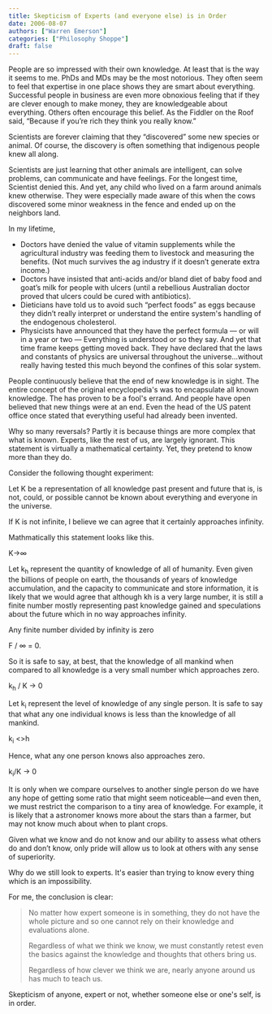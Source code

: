 ```yaml
---
title: Skepticism of Experts (and everyone else) is in Order 
date: 2006-08-07
authors: ["Warren Emerson"]
categories: ["Philosophy Shoppe"]
draft: false
---
```

People are so impressed with their own knowledge. At least that is the way it seems to me. PhDs and MDs may be the most notorious. They often seem to feel that expertise in one place shows they are smart about everything. Successful people in business are even more obnoxious feeling that if they are clever enough to make money, they are knowledgeable about everything. Others often encourage this belief. As the Fiddler on the Roof said, “Because if you’re rich they think you really know.”


Scientists are forever claiming that they “discovered” some new species or animal. Of course, the discovery is often something that indigenous people knew all along.


Scientists are just learning that other animals are intelligent, can solve problems, can communicate and have feelings. For the longest time, Scientist denied this. And yet, any child who lived on a farm around animals knew otherwise. They were especially made aware of this when the cows discovered some minor weakness in the fence and ended up on the neighbors land.

In my lifetime, 
- Doctors have denied the value of vitamin supplements while the agricultural industry was feeding them to livestock and measuring the benefits. (Not much survives the ag industry if it doesn’t generate extra income.)
- Doctors have insisted that anti-acids and/or bland diet of baby food and goat’s milk for people with ulcers (until a rebellious Australian doctor proved that ulcers could be cured with antibiotics).
- Dieticians have told us to avoid such “perfect foods” as eggs because they didn’t really interpret or understand the entire system's handling of the endogenous cholesterol.
- Physicists have announced that they have the perfect formula — or will in a year or two — Everything is understood or so they say. And yet that time frame keeps getting moved back. They have declared that the laws and constants of physics are universal throughout the universe…without really having tested this much beyond the confines of this solar system.

People continuously believe that the end of new knowledge is in sight. The entire concept of the original encyclopedia's was to encapsulate all known knowledge. The has proven to be a fool's errand. And people have open believed that new things were at an end. Even the head of the US patent office once stated that everything useful had already been invented.

Why so many reversals? Partly it is because things are more complex that what is known. Experts, like the rest of us, are largely ignorant. This statement is virtually a mathematical certainty. Yet, they pretend to know more than they do.

Consider the following thought experiment:

Let K be a representation of all knowledge past present and future that is, is not, could, or possible cannot be known about everything and everyone in the universe.

If K is not infinite, I believe we can agree that it certainly approaches infinity.

Mathmatically this statement looks like this.

K→∞

Let k<sub>h</sub> represent the quantity of knowledge of all of humanity. Even given the billions of people on earth, the thousands of years of knowledge accumulation, and the capacity to communicate and store information, it is likely that we would agree that although kh is a very large number, it is still a finite number mostly representing past knowledge gained and speculations about the future which in no way approaches infinity.

Any finite number divided by infinity is zero

F / ∞ = 0.

So it is safe to say, at best, that the knowledge of all mankind when compared to all knowledge is a very small number which approaches zero.

k<sub>h</sub> / K → 0

Let k<sub>i</sub> represent the level of knowledge of any single person. It is safe to say that what any one individual knows is less than the knowledge of all mankind.

k<sub>i</sub> <>h

Hence, what any one person knows also approaches zero.

k<sub>i</sub>/K → 0

It is only when we compare ourselves to another single person do we have any hope of getting some ratio that might seem noticeable—and even then, we must restrict the comparison to a tiny area of knowledge. For example, it is likely that a astronomer knows more about the stars than a farmer, but may not know much about when to plant crops.

Given what we know and do not know and our ability to assess what others do and don’t know, only pride will allow us to look at others with any sense of superiority.

Why do we still look to experts. It's easier than trying to know every thing which is an impossibility.

For me, the conclusion is clear:

> No matter how expert someone is in something, they do not have the whole picture and so one cannot rely on their knowledge and evaluations alone.
> 
> Regardless of what we think we know, we must constantly retest even the basics against the knowledge and thoughts that others bring us. 
> 
> Regardless of how clever we think we are, nearly anyone around us has much to teach us.


Skepticism of anyone, expert or not, whether someone else or one's self, is in order.